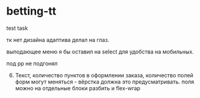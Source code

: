 # betting-tt
test task

тк нет дизайна адаптива делал на глаз.

выподающее меню я бы оставил на select для удобства на мобильных. 

под pp не подгонял

6. Текст, количество пунктов в оформлении заказа, количество полей форм могут
меняться - вёрстка должна это предусматривать.
поля можно на отдельные блоки разбить и flex-wrap
